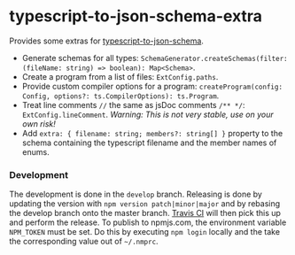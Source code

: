 # typescript-to-json-schema-extra

Provides some extras for [typescript-to-json-schema](https://github.com/xiag-ag/typescript-to-json-schema).

- Generate schemas for all types: `SchemaGenerator.createSchemas(filter: (fileName: string) => boolean): Map<Schema>`.
- Create a program from a list of files: `ExtConfig.paths`.
- Provide custom compiler options for a program: `createProgram(config: Config, options?: ts.CompilerOptions): ts.Program`.
- Treat line comments `//` the same as jsDoc comments `/** */`: `ExtConfig.lineComment`. _Warning: This is not very stable, use on your own risk!_
- Add `extra: { filename: string; members?: string[] }` property to the schema containing the typescript filename and the member names of enums. 

### Development
The development is done in the `develop` branch.
Releasing is done by updating the version with `npm version patch|minor|major` and by rebasing the develop branch onto the master branch.
[Travis CI](https://travis-ci.org) will then pick this up and perform the release.
To publish to npmjs.com, the environment variable `NPM_TOKEN` must be set. Do this by executing
`npm login` locally and the take the corresponding value out of `~/.nmprc`.

